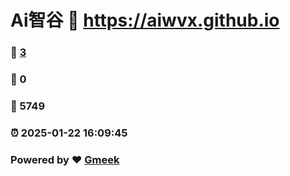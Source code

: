 # Ai智谷 :link: https://aiwvx.github.io 
### :page_facing_up: [3](https://aiwvx.github.io/tag.html) 
### :speech_balloon: 0 
### :hibiscus: 5749 
### :alarm_clock: 2025-01-22 16:09:45 
### Powered by :heart: [Gmeek](https://github.com/Meekdai/Gmeek)
